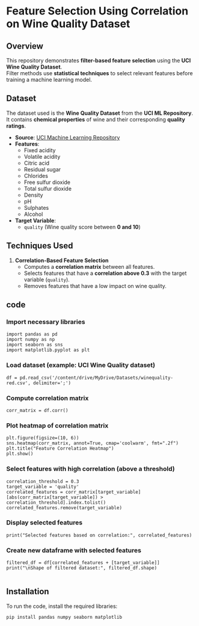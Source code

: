 # Feature Selection Using Correlation on Wine Quality Dataset

## **Overview**
This repository demonstrates **filter-based feature selection** using the **UCI Wine Quality Dataset**.  
Filter methods use **statistical techniques** to select relevant features before training a machine learning model.

## **Dataset**
The dataset used is the **Wine Quality Dataset** from the **UCI ML Repository**.  
It contains **chemical properties** of wine and their corresponding **quality ratings**.

- **Source**: [UCI Machine Learning Repository](https://archive.ics.uci.edu/ml/datasets/Wine+Quality)
- **Features**:
  - Fixed acidity
  - Volatile acidity
  - Citric acid
  - Residual sugar
  - Chlorides
  - Free sulfur dioxide
  - Total sulfur dioxide
  - Density
  - pH
  - Sulphates
  - Alcohol
- **Target Variable**:  
  - `quality` (Wine quality score between **0 and 10**)

## **Techniques Used**
1. **Correlation-Based Feature Selection**  
   - Computes a **correlation matrix** between all features.
   - Selects features that have a **correlation above 0.3** with the target variable (`quality`).
   - Removes features that have a low impact on wine quality.

## code
### Import necessary libraries
```
import pandas as pd
import numpy as np
import seaborn as sns
import matplotlib.pyplot as plt
```
### Load dataset (example: UCI Wine Quality dataset)
```
df = pd.read_csv('/content/drive/MyDrive/Datasets/winequality-red.csv', delimiter=';')
```
### Compute correlation matrix
```
corr_matrix = df.corr()
```
### Plot heatmap of correlation matrix
```
plt.figure(figsize=(10, 6))
sns.heatmap(corr_matrix, annot=True, cmap='coolwarm', fmt=".2f")
plt.title("Feature Correlation Heatmap")
plt.show()
```

### Select features with high correlation (above a threshold)
```
correlation_threshold = 0.3
target_variable = 'quality'
correlated_features = corr_matrix[target_variable][abs(corr_matrix[target_variable]) > correlation_threshold].index.tolist()
correlated_features.remove(target_variable)
```
### Display selected features
```
print("Selected features based on correlation:", correlated_features)
```
### Create new dataframe with selected features
```
filtered_df = df[correlated_features + [target_variable]]
print("\nShape of filtered dataset:", filtered_df.shape)


```
## **Installation**
To run the code, install the required libraries:
```bash
pip install pandas numpy seaborn matplotlib

